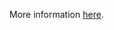 More information [here](https://docs.prismacloud.io/en/enterprise-edition/policy-reference/aws-policies/aws-general-policies/bc-aws-368).
